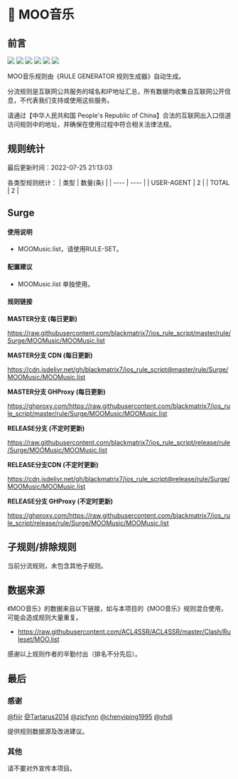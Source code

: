# 🧸 MOO音乐

## 前言

![](https://shields.io/badge/-移除重复规则-ff69b4) ![](https://shields.io/badge/-DOMAIN与DOMAIN--SUFFIX合并-green) ![](https://shields.io/badge/-DOMAIN--SUFFIX间合并-critical) ![](https://shields.io/badge/-DOMAIN与DOMAIN--KEYWORD合并-9cf) ![](https://shields.io/badge/-DOMAIN--SUFFIX与DOMAIN--KEYWORD合并-blue) ![](https://shields.io/badge/-IP--CIDR(6)合并-blueviolet) 

MOO音乐规则由《RULE GENERATOR 规则生成器》自动生成。

分流规则是互联网公共服务的域名和IP地址汇总，所有数据均收集自互联网公开信息，不代表我们支持或使用这些服务。

请通过【中华人民共和国 People's Republic of China】合法的互联网出入口信道访问规则中的地址，并确保在使用过程中符合相关法律法规。

## 规则统计

最后更新时间：2022-07-25 21:13:03

各类型规则统计：
| 类型 | 数量(条)  | 
| ---- | ----  |
| USER-AGENT | 2  | 
| TOTAL | 2  | 


## Surge 

#### 使用说明
- MOOMusic.list，请使用RULE-SET。

#### 配置建议
- MOOMusic.list 单独使用。

#### 规则链接
**MASTER分支 (每日更新)**

https://raw.githubusercontent.com/blackmatrix7/ios_rule_script/master/rule/Surge/MOOMusic/MOOMusic.list

**MASTER分支 CDN (每日更新)**

https://cdn.jsdelivr.net/gh/blackmatrix7/ios_rule_script@master/rule/Surge/MOOMusic/MOOMusic.list

**MASTER分支 GHProxy (每日更新)**

https://ghproxy.com/https://raw.githubusercontent.com/blackmatrix7/ios_rule_script/master/rule/Surge/MOOMusic/MOOMusic.list

**RELEASE分支 (不定时更新)**

https://raw.githubusercontent.com/blackmatrix7/ios_rule_script/release/rule/Surge/MOOMusic/MOOMusic.list

**RELEASE分支CDN (不定时更新)**

https://cdn.jsdelivr.net/gh/blackmatrix7/ios_rule_script@release/rule/Surge/MOOMusic/MOOMusic.list

**RELEASE分支 GHProxy (不定时更新)**

https://ghproxy.com/https://raw.githubusercontent.com/blackmatrix7/ios_rule_script/release/rule/Surge/MOOMusic/MOOMusic.list

## 子规则/排除规则


当前分流规则，未包含其他子规则。

## 数据来源

《MOO音乐》的数据来自以下链接，如与本项目的《MOO音乐》规则混合使用，可能会造成规则大量重复。

- https://raw.githubusercontent.com/ACL4SSR/ACL4SSR/master/Clash/Ruleset/MOO.list


感谢以上规则作者的辛勤付出（排名不分先后）。

## 最后

### 感谢

[@fiiir](https://github.com/fiiir) [@Tartarus2014](https://github.com/Tartarus2014) [@zjcfynn](https://github.com/zjcfynn) [@chenyiping1995](https://github.com/chenyiping1995) [@vhdj](https://github.com/vhdj)

提供规则数据源及改进建议。

### 其他

请不要对外宣传本项目。